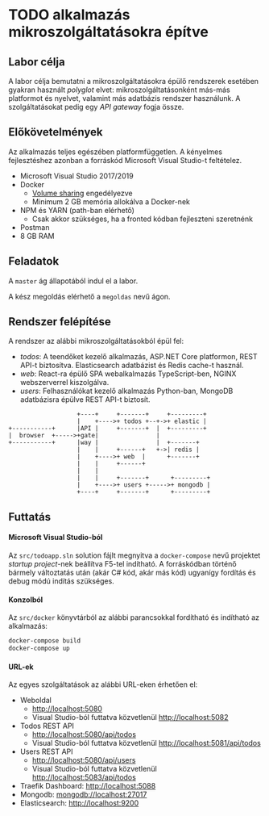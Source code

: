 # TODO alkalmazás mikroszolgáltatásokra építve

## Labor célja

A labor célja bemutatni a mikroszolgáltatásokra épülő rendszerek esetében gyakran használt _polyglot_ elvet: mikroszolgáltatásonként más-más platformot és nyelvet, valamint más adatbázis rendszer használunk. A szolgáltatásokat pedig egy _API gateway_ fogja össze.

## Előkövetelmények

Az alkalmazás teljes egészében platformfüggetlen. A kényelmes fejlesztéshez azonban a forráskód Microsoft Visual Studio-t feltételez.

- Microsoft Visual Studio 2017/2019
- Docker
  - [Volume sharing](https://docs.microsoft.com/en-us/visualstudio/containers/troubleshooting-docker-errors?view=vs-2019#volume-sharing-is-not-enabled-enable-volume-sharing-in-the-docker-ce-for-windows-settings--linux-containers-only) engedélyezve
  - Minimum 2 GB memória allokálva a Docker-nek
- NPM és YARN (path-ban elérhető)
  - Csak akkor szükséges, ha a fronted kódban fejleszteni szeretnénk
- Postman
- 8 GB RAM

## Feladatok

A `master` ág állapotából indul el a labor.

A kész megoldás elérhető a `megoldas` nevű ágon.

## Rendszer felépítése

A rendszer az alábbi mikroszolgáltatásokból épül fel:

- _todos_: A teendőket kezelő alkalmazás, ASP.NET Core platformon, REST API-t biztosítva. Elasticsearch adatbázist és Redis cache-t használ.
- _web_: React-ra épülő SPA webalkalmazás TypeScript-ben, NGINX webszerverrel kiszolgálva.
- _users_: Felhasználókat kezelő alkalmazás Python-ban, MongoDB adatbázisra épülve REST API-t biztosít.

```
                   +----+     +-------+     +---------+
                   |    +---->+ todos +--+->+ elastic |
+-----------+      |API |     +-------+  |  +---------+
|  browser  +----->+gate|                |
+-----------+      |way |                |  +-------+
                   |    |     +------+   +->| redis |
                   |    +---->+ web  |      +-------+
                   |    |     +------+
                   |    |
                   |    |     +-------+      +---------+
                   |    +---->+ users +----->+ mongodb |
                   +----+     +-------+      +---------+

```

## Futtatás

#### Microsoft Visual Studio-ból

Az `src/todoapp.sln` solution fájlt megnyitva a `docker-compose` nevű projektet _startup project_-nek beállítva F5-tel indítható. A forráskódban történő bármely változtatás után (akár C# kód, akár más kód) ugyanígy fordítás és debug módú indítás szükséges.

#### Konzolból

Az `src/docker` könyvtárból az alábbi parancsokkal fordítható és indítható az alkalmazás:

```bash
docker-compose build
docker-compose up
```

#### URL-ek

Az egyes szolgáltatások az alábbi URL-eken érhetően el:

- Weboldal
  - <http://localhost:5080>
  - Visual Studio-ból futtatva közvetlenül <http://localhost:5082>
- Todos REST API
  - <http://localhost:5080/api/todos>
  - Visual Studio-ból futtatva közvetlenül <http://localhost:5081/api/todos>
- Users REST API
  - <http://localhost:5080/api/users>
  - Visual Studio-ból futtatva közvetlenül <http://localhost:5083/api/todos>
- Traefik Dashboard: <http://localhost:5088>
- Mongodb: <mongodb://localhost:27017>
- Elasticsearch: <http://localhost:9200>
